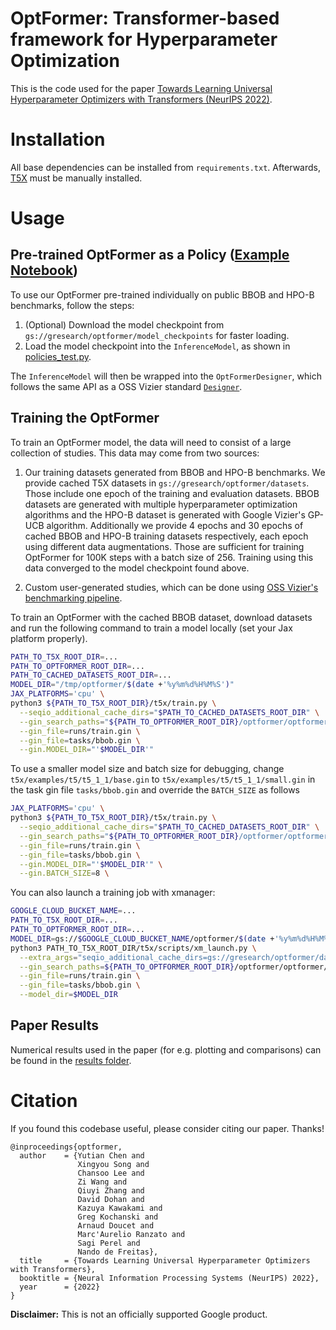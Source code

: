# OptFormer: Transformer-based framework for Hyperparameter Optimization
This is the code used for the paper [Towards Learning Universal Hyperparameter Optimizers with Transformers (NeurIPS 2022)](https://arxiv.org/abs/2205.13320).

# Installation
All base dependencies can be installed from `requirements.txt`. Afterwards, [T5X](https://github.com/google-research/t5x) must be manually installed.

# Usage

## Pre-trained OptFormer as a Policy ([Example Notebook](https://github.com/google-research/optformer/blob/main/optformer/notebooks/OptFormer_inference.ipynb))
To use our OptFormer pre-trained individually on public BBOB and HPO-B benchmarks, follow the steps:

1. (Optional) Download the model checkpoint from `gs://gresearch/optformer/model_checkpoints` for faster loading.
2. Load the model checkpoint into the `InferenceModel`, as shown in [policies_test.py](https://github.com/google-research/optformer/blob/main/optformer/t5x/policies.py).

The `InferenceModel` will then be wrapped into the `OptFormerDesigner`, which follows the same API as a OSS Vizier standard [`Designer`](https://oss-vizier.readthedocs.io/en/latest/guides/developer/writing_algorithms.html).

## Training the OptFormer
To train an OptFormer model, the data will need to consist of a large collection of studies. This data may come from two sources:

1. Our training datasets generated from BBOB and HPO-B benchmarks. We provide cached T5X datasets in `gs://gresearch/optformer/datasets`. Those include one epoch of the training and evaluation datasets. BBOB datasets are generated with multiple hyperparameter optimization algorithms and the HPO-B dataset is generated with Google Vizier's GP-UCB algorithm. Additionally we provide 4 epochs and 30 epochs of cached BBOB and HPO-B training datasets respectively, each epoch using different data augmentations. Those are sufficient for training OptFormer for 100K steps with a batch size of 256. Training using this data converged to the model checkpoint found above.

2. Custom user-generated studies, which can be done using [OSS Vizier's benchmarking pipeline](https://oss-vizier.readthedocs.io/en/latest/guides/index.html#for-benchmarking).

To train an OptFormer with the cached BBOB dataset, download datasets and run the following command to train a model locally (set your Jax platform properly).

```sh
PATH_TO_T5X_ROOT_DIR=...
PATH_TO_OPTFORMER_ROOT_DIR=...
PATH_TO_CACHED_DATASETS_ROOT_DIR=...
MODEL_DIR="/tmp/optformer/$(date +'%y%m%d%H%M%S')"
JAX_PLATFORMS='cpu' \
python3 ${PATH_TO_T5X_ROOT_DIR}/t5x/train.py \
  --seqio_additional_cache_dirs="$PATH_TO_CACHED_DATASETS_ROOT_DIR" \
  --gin_search_paths="${PATH_TO_OPTFORMER_ROOT_DIR}/optformer/optformer/t5x/configs" \
  --gin_file=runs/train.gin \
  --gin_file=tasks/bbob.gin \
  --gin.MODEL_DIR="'$MODEL_DIR'"
```

To use a smaller model size and batch size for debugging, change `t5x/examples/t5/t5_1_1/base.gin` to `t5x/examples/t5/t5_1_1/small.gin` in the task gin file `tasks/bbob.gin` and override the `BATCH_SIZE` as follows

```sh
JAX_PLATFORMS='cpu' \
python3 ${PATH_TO_T5X_ROOT_DIR}/t5x/train.py \
  --seqio_additional_cache_dirs="$PATH_TO_CACHED_DATASETS_ROOT_DIR" \
  --gin_search_paths="${PATH_TO_OPTFORMER_ROOT_DIR}/optformer/optformer/t5x/configs" \
  --gin_file=runs/train.gin \
  --gin_file=tasks/bbob.gin \
  --gin.MODEL_DIR="'$MODEL_DIR'" \
  --gin.BATCH_SIZE=8 \
```

You can also launch a training job with xmanager:

```sh
GOOGLE_CLOUD_BUCKET_NAME=...
PATH_TO_T5X_ROOT_DIR=...
PATH_TO_OPTFORMER_ROOT_DIR=...
MODEL_DIR=gs://$GOOGLE_CLOUD_BUCKET_NAME/optformer/$(date +'%y%m%d%H%M%S')
python3 PATH_TO_T5X_ROOT_DIR/t5x/scripts/xm_launch.py \
  --extra_args="seqio_additional_cache_dirs=gs://gresearch/optformer/datasets" \
  --gin_search_paths=${PATH_TO_OPTFORMER_ROOT_DIR}/optformer/optformer/t5x/configs \
  --gin_file=runs/train.gin \
  --gin_file=tasks/bbob.gin \
  --model_dir=$MODEL_DIR
```

## Paper Results
Numerical results used in the paper (for e.g. plotting and comparisons) can be found in the [results folder](https://github.com/google-research/optformer/tree/main/optformer/results).

# Citation
If you found this codebase useful, please consider citing our paper. Thanks!

```
@inproceedings{optformer,
  author    = {Yutian Chen and
               Xingyou Song and
               Chansoo Lee and
               Zi Wang and
               Qiuyi Zhang and
               David Dohan and
               Kazuya Kawakami and
               Greg Kochanski and
               Arnaud Doucet and
               Marc'Aurelio Ranzato and
               Sagi Perel and
               Nando de Freitas},
  title     = {Towards Learning Universal Hyperparameter Optimizers with Transformers},
  booktitle = {Neural Information Processing Systems (NeurIPS) 2022},
  year      = {2022}
}
```

**Disclaimer:** This is not an officially supported Google product.
